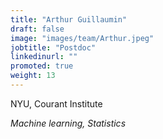 ```yaml
---
title: "Arthur Guillaumin"
draft: false
image: "images/team/Arthur.jpeg"
jobtitle: "Postdoc"
linkedinurl: ""
promoted: true
weight: 13
---
```


NYU, Courant Institute

*Machine learning, Statistics*


